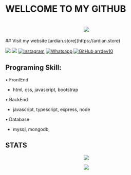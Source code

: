 # WELLCOME TO MY GITHUB

<h1 align="center">
 <a href="https://git.io/typing-svg">
    <img src="https://readme-typing-svg.herokuapp.com?color=%2340A597&size=30&width=800&lines=Hi,+i'm+Ardian.;i'm+a+web+developer;i'm+17+years+old;I'm+From+lombok+-+IDN+🇮🇩">
 </a>
</h1>
## Visit my website [ardian.store](https://ardian.store)

[<img src="https://img.shields.io/badge/My.Portofolio-green">](portofolio.ardian.store)
[<img src="https://img.shields.io/badge/Email-support@ardian.store-purple">](mailto:support@ardian.store)
<a href="https://www.instagram.com/ardianpermana93" target="_blank"><img src="https://img.shields.io/badge/Instagram-%23E4405F.svg?&style=flat-square&logo=instagram&logoColor=white" alt="Instagram"></a>
<a href="https://wa.me/6287845032372" target="_blank"><img src="https://img.shields.io/badge/Whatsapp-%808080.svg?&style=flat-square&logo=Whatsapp&logoColor=white" alt="Whatsapp"></a>
[![GitHub arrdev10](https://img.shields.io/github/followers/ArrDev10?label=follow&style=social)](https://github.com/ArrDev10)

## Programing Skill:

• FrontEnd

-  html, css, javascript, bootstrap

• BackEnd

-  javascript, typescript, express, node

• Database

-  mysql, mongodb,

## STATS

<p align="center">
  <a href="https://github.com/ArrDev10"><img src="https://github-readme-stats.vercel.app/api/top-langs?username=ArrDev10&theme=tokyonight&layout=donut" /></a>
</p>

 <p align="center">
  <a href="https://github.com/ArrDev10"><img src="https://github-readme-stats.vercel.app/api?username=ArrDev10&theme=tokyonight&show_icons=true" /></a>
</p>
